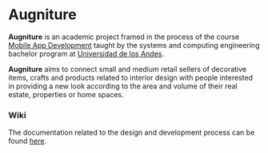 # Augniture

**Augniture** is an academic project framed in the process of the course [Mobile App Development](https://cursos.virtual.uniandes.edu.co/isis3510/) taught by the systems and computing engineering bachelor program at [Universidad de los Andes](https://uniandes.edu.co/).

**Augniture** aims to connect small and medium retail sellers of decorative items, crafts and products related to interior design with people interested in providing a new look according to the area and volume of their real estate, properties or home spaces.

### Wiki

The documentation related to the design and development process can be found [here](https://gitlab.com/isis3510_202010_team21/wiki/-/wikis/home).
